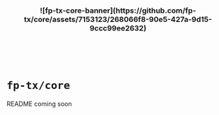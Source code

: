 <h3 align="center">
  ![fp-tx-core-banner](https://github.com/fp-tx/core/assets/7153123/268066f8-90e5-427a-9d15-9ccc99ee2632)
</h3>

<br/><br/><br/>


# `fp-tx/core`

README coming soon
